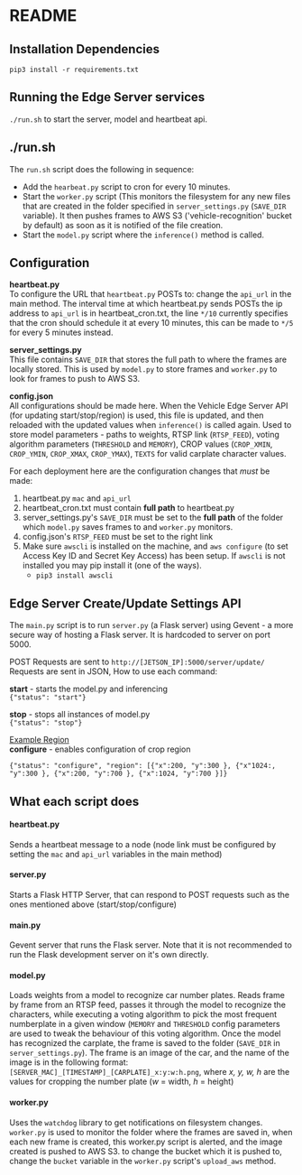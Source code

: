 # README

## Installation Dependencies
`pip3 install -r requirements.txt`

## Running the Edge Server services
`./run.sh` to start the server, model and heartbeat api. 

## ./run.sh
The `run.sh` script does the following in sequence:
* Add the `hearbeat.py` script to cron for every 10 minutes.
* Start the `worker.py` script (This monitors the filesystem for any new files that are created in the folder specified in `server_settings.py` (`SAVE_DIR` variable). It then pushes frames to AWS S3 ('vehicle-recognition' bucket by default) as soon as it is notified of the file creation.
* Start the `model.py` script where the `inference()` method is called.



## Configuration
**heartbeat.py** \
To configure the URL that `heartbeat.py` POSTs to: change the `api_url` in the main method.
The interval time at which heartbeat.py sends POSTs the ip address to `api_url` is in heartbeat_cron.txt, the line `*/10` currently specifies that the cron should schedule it at every 10 minutes, this can be made to `*/5` for every 5 minutes instead.

**server_settings.py** \
This file contains `SAVE_DIR` that stores the full path to where the frames are locally stored. This is used by `model.py` to store frames and `worker.py` to look for frames to push to AWS S3.


**config.json** \
All configurations should be made here. When the Vehicle Edge Server API (for updating start/stop/region) is used, this file is updated, and then reloaded with the updated values when `inference()` is called again.
Used to store model parameters - paths to weights, RTSP link (`RTSP_FEED`), voting algorithm parameters (`THRESHOLD` and `MEMORY`), CROP values (`CROP_XMIN`, `CROP_YMIN`, `CROP_XMAX`, `CROP_YMAX`), `TEXTS` for valid carplate character values. 

For each deployment here are the configuration changes that _must_ be made:
1. heartbeat.py `mac` and `api_url` 
2. heartbeat_cron.txt must contain **full path** to heartbeat.py
3. server_settings.py's `SAVE_DIR` must be set to the **full path** of the folder which `model.py` saves frames to and `worker.py` monitors.
4. config.json's `RTSP_FEED` must be set to the right link
5. Make sure `awscli` is installed on the machine, and `aws configure` (to set Access Key ID and Secret Key Access) has been setup. If `awscli` is not installed you may pip install it (one of the ways). 
	* `pip3 install awscli`


## Edge Server Create/Update Settings API
The `main.py` script is to run `server.py` (a Flask server) using Gevent - a more secure way of hosting a Flask server. It is hardcoded to server on port 5000.

POST Requests are sent to `http://[JETSON_IP]:5000/server/update/` \
Requests are sent in JSON, How to use each command:

**start** - starts the model.py and inferencing \
`{"status": "start"}`

**stop** - stops all instances of model.py \
`{"status": "stop"}`


[Example Region](doc/region.png)\
**configure** - enables configuration of crop region

`{"status": "configure", "region": [{"x":200, "y":300 }, {"x"1024:, "y":300 }, {"x":200, "y":700 }, {"x":1024, "y":700 }]}`

## What each script does
#### **heartbeat.py**
Sends a heartbeat message to a node (node link must be configured by setting the `mac` and `api_url` variables in the main method)
#### **server.py**
Starts a Flask HTTP Server, that can respond to POST requests such as the ones mentioned above (start/stop/configure)
#### **main.py**
Gevent server that runs the Flask server. Note that it is not recommended to run the Flask development server on it's own directly.
#### **model.py**
Loads weights from a model to recognize car number plates. Reads frame by frame from an RTSP feed, passes it through the model to recognize the characters, while executing a voting algorithm to pick the most frequent numberplate in a given window (`MEMORY` and `THRESHOLD` config parameters are used to tweak the behaviour of this voting algorithm. Once the model has recognized the carplate, the frame is saved to the folder (`SAVE_DIR` in `server_settings.py`). The frame is an image of the car, and the name of the image is in the following format:
`[SERVER_MAC]_[TIMESTAMP]_[CARPLATE]_x:y:w:h.png`, where _x, y, w, h_ are the values for cropping the number plate (_w_ = width, _h_ = height)

#### **worker.py**
Uses the `watchdog` library to get notifications on filesystem changes. `worker.py` is used to monitor the folder where the frames are saved in, when each new frame is created, this worker.py script is alerted, and the image created is pushed to AWS S3. to change the bucket which it is pushed to, change the `bucket` variable in the `worker.py` script's `upload_aws` method.
